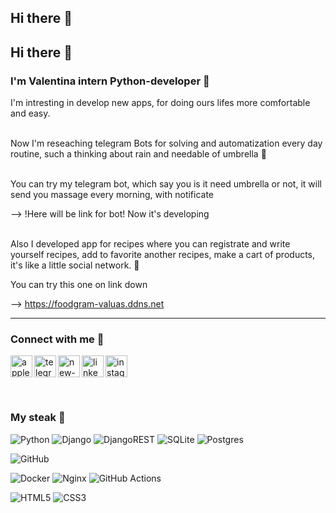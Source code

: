 ## Hi there 👋

## Hi there 👋

### I'm Valentina intern Python-developer 🐍

I'm intresting in develop new apps, for doing ours lifes more comfortable and easy. 

  \
Now I'm reseaching telegram Bots for solving and automatization every day routine, such a thinking about rain and needable of umbrella 🌂
  
  \
You can try my telegram bot, which say you is it need umbrella or not, it will send you massage every morning, with notificate 

--> !Here will be link for bot! Now it's developing

  \
Also I developed app for recipes where you can registrate and write yourself recipes, add to favorite another recipes, make a cart of products, it's like a little social network. 🥪

You can try this one on link down 

--> https://foodgram-valuas.ddns.net

---

### Connect with me 🤝

<a href="tel:+79505479866"><img align="left" src="https://img.icons8.com/doodle/48/apple-phone.png" alt="apple-phone" width="35px"/></a>

<a href="https://t.me/valua_s"><img align="left" src="https://img.icons8.com/doodle/48/telegram.png" alt="telegram" width="35px"/></a>

<a href="mailto:va1.34@yandex.ru"><img align="left" src="https://img.icons8.com/doodle/48/new-post.png" alt="new-post" width="35px"/></a>

<a href="https://www.linkedin.com/in/valentina-chermashentseva-78728927b/"><img align="left" src="https://img.icons8.com/doodle/48/linkedin--v2.png" alt="linkedin--v2" width="35px"/></a>

<a href="https://instagram.com/valua_s"><img align="center" src="https://img.icons8.com/doodle/48/instagram-new.png" alt="instagram-new" width="35px"/></a>

<br>

### My steak 🔗

![Python](https://img.shields.io/badge/python-3670A0?style=for-the-badge&logo=python&logoColor=ffdd54)
![Django](https://img.shields.io/badge/django-%23092E20.svg?style=for-the-badge&logo=django&logoColor=white)
![DjangoREST](https://img.shields.io/badge/DJANGO-REST-ff1709?style=for-the-badge&logo=django&logoColor=white&color=ff1709&labelColor=gray)
![SQLite](https://img.shields.io/badge/sqlite-%2307405e.svg?style=for-the-badge&logo=sqlite&logoColor=white)
![Postgres](https://img.shields.io/badge/postgres-%23316192.svg?style=for-the-badge&logo=postgresql&logoColor=white)

![GitHub](https://img.shields.io/badge/github-%23121011.svg?style=for-the-badge&logo=github&logoColor=white)


![Docker](https://img.shields.io/badge/docker-%230db7ed.svg?style=for-the-badge&logo=docker&logoColor=white)
![Nginx](https://img.shields.io/badge/nginx-%23009639.svg?style=for-the-badge&logo=nginx&logoColor=white)
![GitHub Actions](https://img.shields.io/badge/github%20actions-%232671E5.svg?style=for-the-badge&logo=githubactions&logoColor=white)


![HTML5](https://img.shields.io/badge/html5-%23E34F26.svg?style=for-the-badge&logo=html5&logoColor=white)
![CSS3](https://img.shields.io/badge/css3-%231572B6.svg?style=for-the-badge&logo=css3&logoColor=white)


